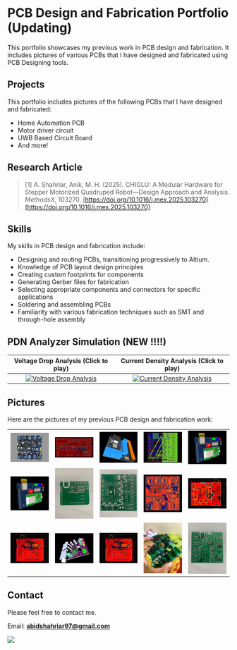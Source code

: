 # PCB Design and Fabrication Portfolio (Updating)
This portfolio showcases my previous work in PCB design and fabrication. It includes pictures of various PCBs that I have designed and fabricated using PCB Designing tools.

## Projects
This portfolio includes pictures of the following PCBs that I have designed and fabricated:

- Home Automation PCB
- Motor driver circuit
- UWB Based Circuit Board
- And more!
  
## Research Article
> [1] A. Shahriar, Anik, M. H. (2025). CHIGLU: A Modular Hardware for Stepper Motorized Quadruped Robot—Design Approach and Analysis. *MethodsX*, 103270. [https://doi.org/10.1016/j.mex.2025.103270](https://doi.org/10.1016/j.mex.2025.103270) 

## Skills
My skills in PCB design and fabrication include:

- Designing and routing PCBs, transitioning progressively to Altium.
- Knowledge of PCB layout design principles
- Creating custom footprints for components
- Generating Gerber files for fabrication
- Selecting appropriate components and connectors for specific applications
- Soldering and assembling PCBs
- Familiarity with various fabrication techniques such as SMT and through-hole assembly

## PDN Analyzer Simulation (NEW !!!!)

| Voltage Drop Analysis (Click to play)| Current Density Analysis (Click to play) |
| :---------------------:|:------------------------:|
| [![Voltage Drop Analysis](https://img.youtube.com/vi/SNvbFkTi_9Y/0.jpg)](https://www.youtube.com/watch?v=SNvbFkTi_9Y) | [![Current Density Analysis](https://img.youtube.com/vi/WvsmaPYhfzU/0.jpg)](https://www.youtube.com/watch?v=WvsmaPYhfzU) |


## Pictures
Here are the pictures of my previous PCB design and fabrication work:

|  |  |  |  |  |
| ------- | ------- | ------- | ------- | ------- |
| <img src='pcb_images/Screenshot 2023-08-29 at 3.39.46 PM.png' width='300' /> | <img src='pcb_images/esp 32 .jpeg' width='300' /> | <img src='pcb_images/esp32 s.jpeg' width='300' /> | <img src='pcb_images/esp32.jpeg' width='300' /> | <img src='pcb_images/uwb 3d.jpeg' width='300' /> |
| <img src='pcb_images/uwb 3d.jpeg' width='300' /> | <img src='pcb_images/UWB Based Chip.jpeg' width='300' /> | <img src='pcb_images/Home Automation.jpeg' width='300' /> | <img src='pcb_images/Step Sch.png' width='300' /> | <img src='pcb_images/sound x.jpeg' width='300' /> |
| <img src='pcb_images/UWBX.jpeg' width='300' /> | <img src='pcb_images/sound x 3d.jpeg' width='300' /> | <img src='pcb_images/UWBX.jpeg' width='300' /> | <img src='pcb_images/1693209530959.jpeg' width='300' /> | <img src='pcb_images/1692364541085.jpeg' width='300' /> |

## Contact
Please feel free to contact me.

Email: **abidshahriar97@gmail.com**

<a href="https://clustrmaps.com/site/1c6i5"  title="ClustrMaps"><img src="//www.clustrmaps.com/map_v2.png?d=Q06-qM9W37u_nGdzap5lJXjQfsUmdw00NmEP_wBwJio&cl=ffffff" /></a>
